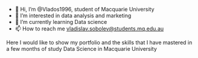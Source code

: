 - 👋 Hi, I’m @Vlados1996, student of Macquarie University
- 👀 I’m interested in data analysis and marketing
- 🌱 I’m currently learning Data science
- 📫 How to reach me vladislav.sobolev@students.mq.edu.au

Here I would like to show my portfolio and the skills that I have mastered in a few months of study Data Science in Macquarie University

<!---
Vlados1996/Vlados1996 is a ✨ special ✨ repository because its `README.md` (this file) appears on your GitHub profile.
You can click the Preview link to take a look at your changes.
--->
